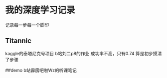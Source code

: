# 我的深度学习记录
记录每一步每一个脚印

## Titannic
kaggle的泰塔尼克号项目
b站刘二p8的作业
成功率不高，只有0.74
算是初步摸清了步骤

##demo
b站霹雳吧啦Wz的听课笔记
